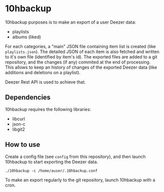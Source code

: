 # 10hbackup

10hbackup purposes is to make an export of a user Deezer data:
- playlists
- albums (liked)

For each categories, a "main" JSON file containing item list is created (like
`playlists.json`). The detailed JSON of each item is also fetched and written
to it's own file (identified by item's id).
The exported files are added to a git repository, and the changes (if any)
commited at the end of processing. This allows to keep an history of changes
of the exported Deezer data (like additions and deletions on a playlist).

Deezer Rest API is used to achieve that.

## Dependencies

10hbackup requires the following libraries:
- libcurl
- json-c
- libgit2

## How to use

Create a config file (see `config` from this repository), and then launch
10hbackup to start exporting the Deezer data.

```
./10hbackup -c /home/auser/.10hbackup.conf
```

To make an export regularly to the git repository, launch 10hbackup with a cron.
